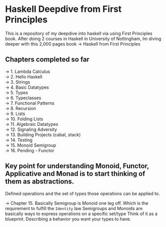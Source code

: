 # Haskell Deepdive from First Principles
This is a repository of my deepdive into haskell via using First Principles book. After doing 2 courses in Haskell in University of Nottingham, Im diving deeper with this 2,000 pages book -> Haskell from First Principles

## Chapters completed so far
-> 1. Lambda Calculus <br/>
-> 2. Hello Haskell <br/>
-> 3. Strings <br/>
-> 4. Basic Datatypes <br/>
-> 5. Types <br/>
-> 6. Typeclasses <br/>
-> 7. Functional Patterns <br/>
-> 8. Recursion <br/>
-> 9. Lists <br/>
-> 10. Folding Lists <br/> 
-> 11. Algebraic Datatypes <br/>
-> 12. Signaling Adversity <br/>
-> 13. Building Projects (cabal, stack) <br/>
-> 14. Testing <br/>
-> 15. Monoid Semigroup <br/>
-> 16. Pending - Functor <br/>

## Key point for understanding Monoid, Functor, Applicative and Monad is to start thinking of them as abstractions.
Defined operations and the set of types those operations can be applied to.

-> Chapter 15. Basically Semigroup is Monoid one leg off. Which is the requirement to fulfill the `Identity` law
Semigroups and Monoids are basically ways to express operations on a specific set/type
Think of it as a blueprint. Describing a behavior you want your types to have.
